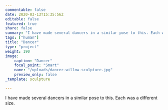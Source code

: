 ```yaml
---
commentable: false
date: 2020-03-13T15:35:56Z
editable: false
featured: true
share: false
summary: "I have made several dancers in a similar pose to this. Each was a different size."
tags: ["human"]
title: "Dancer"
type: "project"
weight: 190
image: 
    caption: "Dancer"
    focal_point: "Smart"
    name: "/uploads/dancer-willow-sculpture.jpg"
    preview_only: false
_template: sculpture

---
```

I have made several dancers in a similar pose to this. Each was a different size.